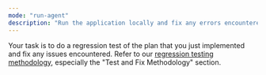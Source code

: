 ```yaml
---
mode: "run-agent"
description: "Run the application locally and fix any errors encountered."
---
```


Your task is to do a regression test of the plan that you just implemented and fix any issues encountered.
Refer to our [regression testing methodology](../prompt-snippets/regression-test.md), especially the "Test and Fix Methodology" section.
